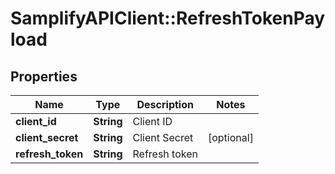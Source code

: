 # SamplifyAPIClient::RefreshTokenPayload

## Properties
Name | Type | Description | Notes
------------ | ------------- | ------------- | -------------
**client_id** | **String** | Client ID | 
**client_secret** | **String** | Client Secret | [optional] 
**refresh_token** | **String** | Refresh token | 


